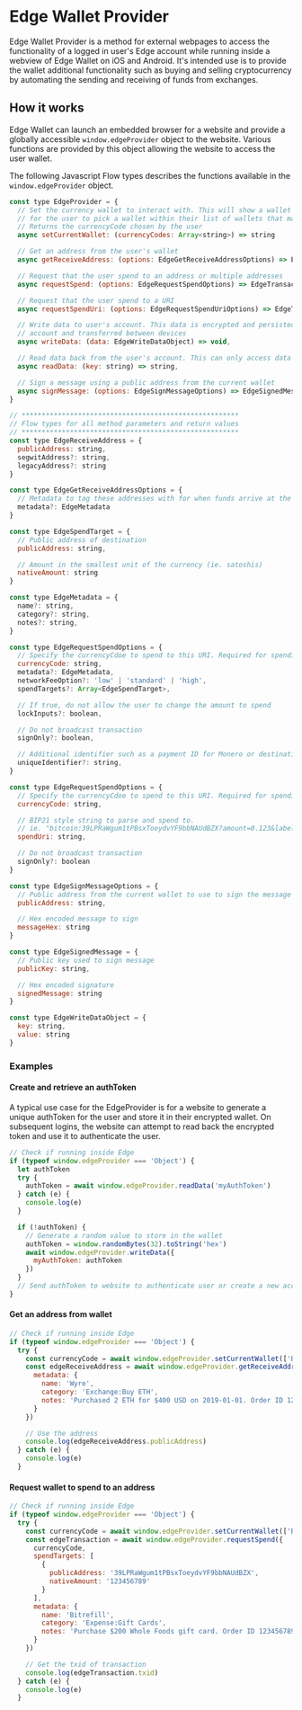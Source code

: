 # Edge Wallet Provider

Edge Wallet Provider is a method for external webpages to access the functionality
of a logged in user's Edge account while running inside a webview of Edge Wallet on 
iOS and Android. It's intended use is to provide the wallet additional functionality
such as buying and selling cryptocurrency by automating the sending and receiving
of funds from exchanges.

## How it works

Edge Wallet can launch an embedded browser for a website and provide a globally
accessible `window.edgeProvider` object to the website. Various functions are
provided by this object allowing the website to access the user wallet.

The following Javascript Flow types describes the functions available in the `window.edgeProvider` object.

```javascript
const type EdgeProvider = {
  // Set the currency wallet to interact with. This will show a wallet selector modal
  // for the user to pick a wallet within their list of wallets that match `currencyCodes`
  // Returns the currencyCode chosen by the user
  async setCurrentWallet: (currencyCodes: Array<string>) => string

  // Get an address from the user's wallet
  async getReceiveAddress: (options: EdgeGetReceiveAddressOptions) => EdgeReceiveAddress,

  // Request that the user spend to an address or multiple addresses
  async requestSpend: (options: EdgeRequestSpendOptions) => EdgeTransaction,

  // Request that the user spend to a URI
  async requestSpendUri: (options: EdgeRequestSpendUriOptions) => EdgeTransaction,

  // Write data to user's account. This data is encrypted and persisted in their Edge
  // account and transferred between devices
  async writeData: (data: EdgeWriteDataObject) => void,

  // Read data back from the user's account. This can only access data written by this same plugin
  async readData: (key: string) => string,

  // Sign a message using a public address from the current wallet
  async signMessage: (options: EdgeSignMessageOptions) => EdgeSignedMessage,
}

// ******************************************************
// Flow types for all method parameters and return values
// ******************************************************
const type EdgeReceiveAddress = {
  publicAddress: string,
  segwitAddress?: string,
  legacyAddress?: string
}

const type EdgeGetReceiveAddressOptions = {
  // Metadata to tag these addresses with for when funds arrive at the address
  metadata?: EdgeMetadata
}

const type EdgeSpendTarget = {
  // Public address of destination
  publicAddress: string,

  // Amount in the smallest unit of the currency (ie. satoshis)
  nativeAmount: string
}

const type EdgeMetadata = {
  name?: string,
  category?: string,
  notes?: string,
}

const type EdgeRequestSpendOptions = {
  // Specify the currencyCdoe to spend to this URI. Required for spending tokens
  currencyCode: string,
  metadata?: EdgeMetadata,
  networkFeeOption?: 'low' | 'standard' | 'high',
  spendTargets?: Array<EdgeSpendTarget>,

  // If true, do not allow the user to change the amount to spend
  lockInputs?: boolean,

  // Do not broadcast transaction
  signOnly?: boolean,

  // Additional identifier such as a payment ID for Monero or destination tag for Ripple/XRP
  uniqueIdentifier?: string,
}

const type EdgeRequestSpendOptions = {
  // Specify the currencyCdoe to spend to this URI. Required for spending tokens
  currencyCode: string,

  // BIP21 style string to parse and spend to.
  // ie. "bitcoin:39LPRaWgum1tPBsxToeydvYF9bbNAUdBZX?amount=0.123&label=Bitrefill&message=GiftCards"
  spendUri: string,

  // Do not broadcast transaction
  signOnly?: boolean
}

const type EdgeSignMessageOptions = {
  // Public address from the current wallet to use to sign the message
  publicAddress: string,

  // Hex encoded message to sign
  messageHex: string
}

const type EdgeSignedMessage = {
  // Public key used to sign message
  publicKey: string,

  // Hex encoded signature
  signedMessage: string
}

const type EdgeWriteDataObject = {
  key: string,
  value: string
}
```

### Examples


#### Create and retrieve an authToken

A typical use case for the EdgeProvider is for a website to generate a unique authToken for the user
and store it in their encrypted wallet. On subsequent logins, the website can attempt to read back the encrypted token and use it to authenticate the user.

```javascript
// Check if running inside Edge
if (typeof window.edgeProvider === 'Object') {
  let authToken
  try {
    authToken = await window.edgeProvider.readData('myAuthToken')
  } catch (e) {
    console.log(e)
  }

  if (!authToken) {
    // Generate a random value to store in the wallet
    authToken = window.randomBytes(32).toString('hex')
    await window.edgeProvider.writeData({
      myAuthToken: authToken
    })
  }
  // Send authToken to website to authenticate user or create a new account for them
}
```

#### Get an address from wallet

```javascript
// Check if running inside Edge
if (typeof window.edgeProvider === 'Object') {
  try {
    const currencyCode = await window.edgeProvider.setCurrentWallet(['BCH', 'ETH', 'BTC'])
    const edgeReceiveAddress = await window.edgeProvider.getReceiveAddress({
      metadata: {
        name: 'Wyre',
        category: 'Exchange:Buy ETH',
        notes: 'Purchased 2 ETH for $400 USD on 2019-01-01. Order ID 1234567890abcd'
      }
    })

    // Use the address
    console.log(edgeReceiveAddress.publicAddress)
  } catch (e) {
    console.log(e)
  }
```

#### Request wallet to spend to an address

```javascript
// Check if running inside Edge
if (typeof window.edgeProvider === 'Object') {
  try {
    const currencyCode = await window.edgeProvider.setCurrentWallet(['BTC'])
    const edgeTransaction = await window.edgeProvider.requestSpend({
      currencyCode,
      spendTargets: [
        {
          publicAddress: '39LPRaWgum1tPBsxToeydvYF9bbNAUdBZX',
          nativeAmount: '123456789'
        }
      ],
      metadata: {
        name: 'Bitrefill',
        category: 'Expense:Gift Cards',
        notes: 'Purchase $200 Whole Foods gift card. Order ID 1234567890abcd'
      }
    })

    // Get the txid of transaction
    console.log(edgeTransaction.txid)
  } catch (e) {
    console.log(e)
  }
```
